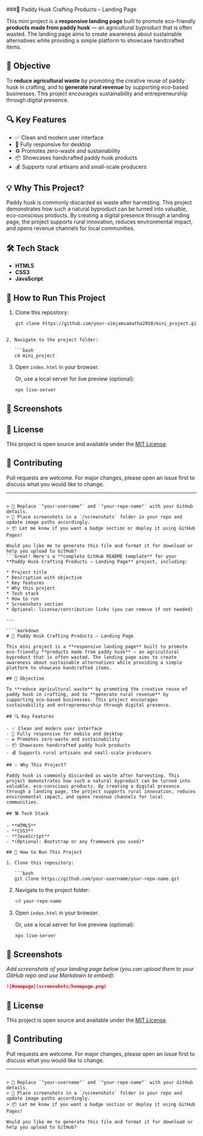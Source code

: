###🌾 Paddy Husk Crafting Products – Landing Page

This mini project is a **responsive landing page** built to promote eco-friendly **products made from paddy husk** — an agricultural byproduct that is often wasted. The landing page aims to create awareness about sustainable alternatives while providing a simple platform to showcase handcrafted items.

## 🎯 Objective

To **reduce agricultural waste** by promoting the creative reuse of paddy husk in crafting, and to **generate rural revenue** by supporting eco-based businesses. This project encourages sustainability and entrepreneurship through digital presence.

## 🔍 Key Features

- ✅ Clean and modern user interface  
- 📱 Fully responsive for desktop  
- ♻️ Promotes zero-waste and sustainability  
- 📦 Showcases handcrafted paddy husk products  
- 💰 Supports rural artisans and small-scale producers

## 💡 Why This Project?

Paddy husk is commonly discarded as waste after harvesting. This project demonstrates how such a natural byproduct can be turned into valuable, eco-conscious products. By creating a digital presence through a landing page, the project supports rural innovation, reduces environmental impact, and opens revenue channels for local communities.

## 🛠️ Tech Stack

- **HTML5**
- **CSS3**
- **JavaScript**

## 🚀 How to Run This Project

1. Clone this repository:

   ```bash
   git clone https://github.com/your-vimjamsamatha2018/mini_project.git
```

2. Navigate to the project folder:

   ```bash
   cd mini_project
   ```

3. Open `index.html` in your browser.

   Or, use a local server for live preview (optional):

   ```bash
   npx live-server
   ```

## 📸 Screenshots





## 📄 License

This project is open source and available under the [MIT License](LICENSE).

## 🙌 Contributing

Pull requests are welcome. For major changes, please open an issue first to discuss what you would like to change.

---

```

> 🔧 Replace `"your-username"` and `"your-repo-name"` with your GitHub details.  
> 📸 Place screenshots in a `/screenshots` folder in your repo and update image paths accordingly.  
> 📦 Let me know if you want a badge section or deploy it using GitHub Pages!

Would you like me to generate this file and format it for download or help you upload to GitHub?
```Great! Here's a **complete GitHub README template** for your **Paddy Husk Crafting Products – Landing Page** project, including:

* Project title
* Description with objective
* Key features
* Why this project
* Tech stack
* How to run
* Screenshots section
* Optional: license/contribution links (you can remove if not needed)

---

````markdown
# 🌾 Paddy Husk Crafting Products – Landing Page

This mini project is a **responsive landing page** built to promote eco-friendly **products made from paddy husk** — an agricultural byproduct that is often wasted. The landing page aims to create awareness about sustainable alternatives while providing a simple platform to showcase handcrafted items.

## 🎯 Objective

To **reduce agricultural waste** by promoting the creative reuse of paddy husk in crafting, and to **generate rural revenue** by supporting eco-based businesses. This project encourages sustainability and entrepreneurship through digital presence.

## 🔍 Key Features

- ✅ Clean and modern user interface  
- 📱 Fully responsive for mobile and desktop  
- ♻️ Promotes zero-waste and sustainability  
- 📦 Showcases handcrafted paddy husk products  
- 💰 Supports rural artisans and small-scale producers

## 💡 Why This Project?

Paddy husk is commonly discarded as waste after harvesting. This project demonstrates how such a natural byproduct can be turned into valuable, eco-conscious products. By creating a digital presence through a landing page, the project supports rural innovation, reduces environmental impact, and opens revenue channels for local communities.

## 🛠️ Tech Stack

- **HTML5**
- **CSS3**
- **JavaScript**
- *(Optional: Bootstrap or any framework you used)*

## 🚀 How to Run This Project

1. Clone this repository:

   ```bash
   git clone https://github.com/your-username/your-repo-name.git
````

2. Navigate to the project folder:

   ```bash
   cd your-repo-name
   ```

3. Open `index.html` in your browser.

   Or, use a local server for live preview (optional):

   ```bash
   npx live-server
   ```

## 📸 Screenshots

*Add screenshots of your landing page below (you can upload them to your GitHub repo and use Markdown to embed):*

```markdown
![Homepage](screenshots/homepage.png)
```

## 📄 License

This project is open source and available under the [MIT License](LICENSE).

## 🙌 Contributing

Pull requests are welcome. For major changes, please open an issue first to discuss what you would like to change.

---

```

> 🔧 Replace `"your-username"` and `"your-repo-name"` with your GitHub details.  
> 📸 Place screenshots in a `/screenshots` folder in your repo and update image paths accordingly.  
> 📦 Let me know if you want a badge section or deploy it using GitHub Pages!

Would you like me to generate this file and format it for download or help you upload to GitHub?
```
